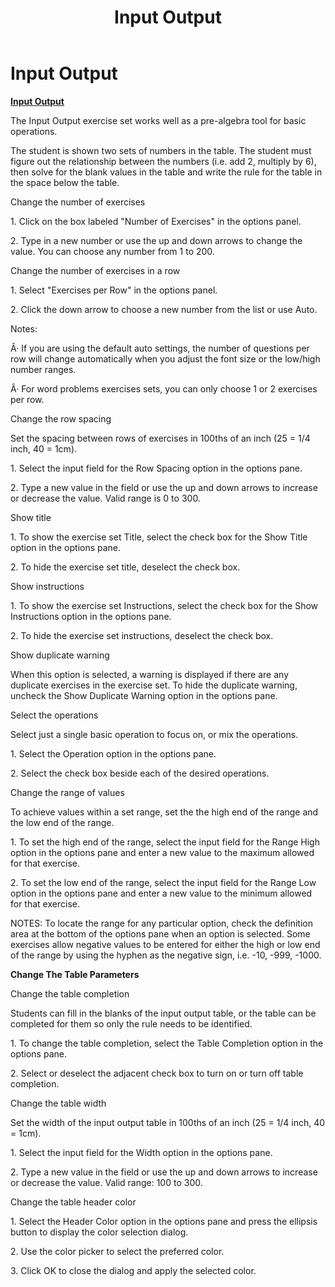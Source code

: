 ﻿---
title: Input Output
category: reference
---

# Input Output

**<u>Input Output</u>**

The Input Output exercise set works well as a pre-algebra tool for basic operations.

The student is shown two sets of numbers in the table. The student must figure out the relationship between the numbers (i.e. add 2, multiply by 6), then solve for the blank values in the table and write the rule for the table in the space below the table.

Change the number of exercises

1\. Click on the box labeled "Number of Exercises" in the options panel.

2\. Type in a new number or use the up and down arrows to change the value. You can choose any number from 1 to 200.

Change the number of exercises in a row

1\. Select "Exercises per Row" in the options panel.

2\. Click the down arrow to choose a new number from the list or use Auto.

Notes:

Â· If you are using the default auto settings, the number of questions per row will change automatically when you adjust the font size or the low/high number ranges.

Â· For word problems exercises sets, you can only choose 1 or 2 exercises per row.

Change the row spacing

Set the spacing between rows of exercises in 100ths of an inch (25 = 1/4 inch, 40 = 1cm).

1\. Select the input field for the Row Spacing option in the options pane.

2\. Type a new value in the field or use the up and down arrows to increase or decrease the value. Valid range is 0 to 300.

Show title

1\. To show the exercise set Title, select the check box for the Show Title option in the options pane.

2\. To hide the exercise set title, deselect the check box.

Show instructions

1\. To show the exercise set Instructions, select the check box for the Show Instructions option in the options pane.

2\. To hide the exercise set instructions, deselect the check box.

Show duplicate warning

When this option is selected, a warning is displayed if there are any duplicate exercises in the exercise set. To hide the duplicate warning, uncheck the Show Duplicate Warning option in the options pane.

Select the operations

Select just a single basic operation to focus on, or mix the operations.

1\. Select the Operation option in the options pane.

2\. Select the check box beside each of the desired operations.

Change the range of values

To achieve values within a set range, set the the high end of the range and the low end of the range.

1\. To set the high end of the range, select the input field for the Range High option in the options pane and enter a new value to the maximum allowed for that exercise.

2\. To set the low end of the range, select the input field for the Range Low option in the options pane and enter a new value to the minimum allowed for that exercise.

NOTES: To locate the range for any particular option, check the definition area at the bottom of the options pane when an option is selected. Some exercises allow negative values to be entered for either the high or low end of the range by using the hyphen as the negative sign, i.e. -10, -999, -1000.

**Change The Table Parameters**

Change the table completion

Students can fill in the blanks of the input output table, or the table can be completed for them so only the rule needs to be identified.

1\. To change the table completion, select the Table Completion option in the options pane.

2\. Select or deselect the adjacent check box to turn on or turn off table completion.

Change the table width

Set the width of the input output table in 100ths of an inch (25 = 1/4 inch, 40 = 1cm).

1\. Select the input field for the Width option in the options pane.

2\. Type a new value in the field or use the up and down arrows to increase or decrease the value. Valid range: 100 to 300.

Change the table header color

1\. Select the Header Color option in the options pane and press the ellipsis button to display the color selection dialog.

2\. Use the color picker to select the preferred color.

3\. Click OK to close the dialog and apply the selected color.
